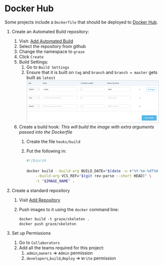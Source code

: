 # Docker Hub

Some projects include a `Dockerfile` that should be deployed to [Docker Hub][docker-hub].

1. Create an Automated Build repository:
    1. Visit: [Add Automated Build][docker-hub-add-automated-build]
    1. Select the repository from github
    1. Change the namespace to `graze`
    1. Click `Create`
    1. Build Settings:
        1. Go to `Build Settings`
        1. Ensure that it is built on `tag` and `branch` and `branch = master` gets built as `latest`
            ![build settings][build-settings-image]
    1. Create a build hook: _This will build the image with extra arguments passed into the Dockerfile_
        1. Create the file `hooks/build`
        1. Put the following in:

            ```bash
            #!/bin/sh

            docker build --build-arg BUILD_DATE="$(date -u +"%Y-%m-%dT%H:%M:%SZ")" \
                --build-arg VCS_REF="$(git rev-parse --short HEAD)" \
                -t "$IMAGE_NAME" .
            ```

1. Create a standard repository
    1. Visit [Add Repository][docker-hub-add-repository]
    1. Push images to it using the `docker` command line:

        ```shell
        docker build -t graze/skeleton .
        docker push graze/skeleton
        ```

1. Set up Permissions
    1. Go to `Collaborators`
    1. Add all the teams required for this project:
        1. `admin`,`owners` => `Admin` permission
        1. `developers`,`build`,`deploy` => `Write` permission

[docker-hub]: https://hub.docker.com
[docker-hub-add-automated-build]: https://hub.docker.com/add/automated-build/graze/github/orgs/
[docker-hub-add-repository]: https://hub.docker.com/add/repository/?namespace=graze
[build-settings-image]: docker_hub_build_settings.png
